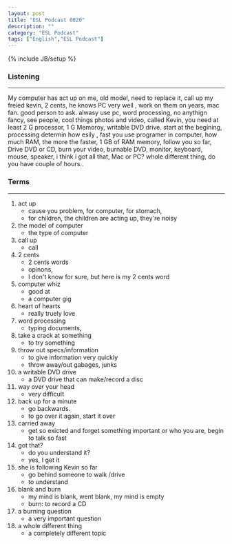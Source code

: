 ```yaml
---
layout: post
title: "ESL Podcast 0020"
description: ""
category: "ESL Podcast"
tags: ["English","ESL Podcast"]
---
```

{% include JB/setup %}

### Listening
-----
My computer has act up on me, old model, need to replace it, call up my freied kevin, 2 cents, he knows PC very well , work on them on years, mac fan. good person to ask. alwasy use pc, word processing, no anythign fancy, see people, cool things photos and video, called Kevin, you need at least 2 G processor, 1 G Memoroy, writable DVD drive. start at the begining, processing determin how esily , fast you use programer in computer, how much RAM, the more the faster, 1 GB of RAM memory, follow you so far, Drive DVD or CD, burn your video, burnable DVD, monitor, keyboard, mouse, speaker, i think i got all that, Mac or PC? whole different thing, do you have couple of hours..


### Terms
--------
1. act up
    * cause you problem, for computer, for stomach, 
    * for children, the children are acting up, they're noisy
2. the model of computer
    * the type of computer
3. call up
    * call
4. 2 cents
    * 2 cents words
    * opinons, 
    * I don't know for sure, but here is my 2 cents word
5. computer whiz
    * good at 
    * a computer gig
6. heart of hearts
    * really truely love
7. word processing
    * typing documents, 
8. take a crack at something
    * to try something
9. throw out specs/information
    * to give information very quickly
    * throw away/out gabages, junks
10. a writable DVD drive
    * a DVD drive that can make/record a disc
11. way over your head
    * very difficult
12. back up for a minute
    * go backwards. 
    * to go over it again, start it over
13. carried away 
    * get so exicted and forget something important or who you are, begin to talk so fast
14. got that?
    * do you understand it?
    * yes, I get it
15. she is following Kevin so far
    * go behind someone to walk /drive
    * to understand
16. blank and burn
    * my mind is blank, went blank, my mind is empty
    * burn: to record a CD
17. a burning question
    * a very important question
18. a whole different thing
    * a completely different topic
